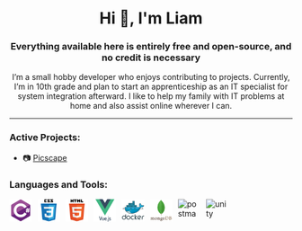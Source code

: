 
<h1 align="center">Hi 👋, I'm Liam</h1>
<h3 align="center">Everything available here is entirely free and open-source, and no credit is necessary</h3>
<div align="center">
  I’m a small hobby developer who enjoys contributing to projects. Currently, I’m in 10th grade and plan to start an apprenticeship as an IT specialist for system integration afterward. I like to help my family with IT problems at home and also assist online wherever I can.
</div>
<hr>
<h3 align="left">Active Projects:</h3>

- 📷 <a href="https://github.com/AIO-Develope/PicScape-Frontend">Picscape</a>
<h3 align="left">Languages and Tools:</h3>
<p align="left">
  <a href="https://www.w3schools.com/cs/" target="_blank" rel="noreferrer">
    <img align="left" style="padding-right:10px" src="https://raw.githubusercontent.com/devicons/devicon/master/icons/csharp/csharp-original.svg" alt="csharp" width="40" height="40"/>
  </a>
  <a href="https://www.w3schools.com/css/" target="_blank" rel="noreferrer">
    <img align="left" style="padding-right:10px" src="https://raw.githubusercontent.com/devicons/devicon/master/icons/css3/css3-original-wordmark.svg" alt="css3" width="40" height="40"/>
  </a>
    <a href="https://www.w3.org/html/" target="_blank" rel="noreferrer">
    <img align="left" style="padding-right:10px" src="https://raw.githubusercontent.com/devicons/devicon/master/icons/html5/html5-original-wordmark.svg" alt="html5" width="40" height="40"/>
  </a>
    <a href="https://vuejs.org/" target="_blank" rel="noreferrer">
    <img align="left" style="padding-right:10px" src="https://raw.githubusercontent.com/devicons/devicon/master/icons/vuejs/vuejs-original-wordmark.svg" alt="vuejs" width="40" height="40"/>
  </a>
  <a href="https://www.docker.com/" target="_blank" rel="noreferrer">
    <img align="left" style="padding-right:10px" src="https://raw.githubusercontent.com/devicons/devicon/master/icons/docker/docker-original-wordmark.svg" alt="docker" width="40" height="40"/>
  </a>
  <a href="https://www.mongodb.com/" target="_blank" rel="noreferrer">
    <img align="left" style="padding-right:10px" src="https://raw.githubusercontent.com/devicons/devicon/master/icons/mongodb/mongodb-original-wordmark.svg" alt="mongodb" width="40" height="40"/>
  </a>
  <a href="https://postman.com" target="_blank" rel="noreferrer">
    <img align="left" style="padding-right:10px" src="https://www.vectorlogo.zone/logos/getpostman/getpostman-icon.svg" alt="postman" width="40" height="40"/>
  </a>
  <a href="https://unity.com/" target="_blank" rel="noreferrer">
    <img align="left" style="padding-right:10px" src="https://www.vectorlogo.zone/logos/unity3d/unity3d-icon.svg" alt="unity" width="40" height="40"/>
  </a>
</p>

